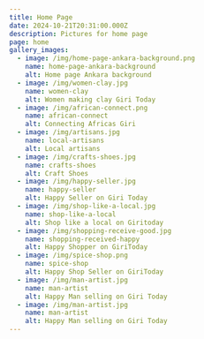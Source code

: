 ```yaml
---
title: Home Page
date: 2024-10-21T20:31:00.000Z
description: Pictures for home page
page: home
gallery_images:
  - image: /img/home-page-ankara-background.png
    name: home-page-ankara-background
    alt: Home page Ankara background
  - image: /img/women-clay.jpg
    name: women-clay
    alt: Women making clay Giri Today
  - image: /img/african-connect.png
    name: african-connect
    alt: Connecting Africas Giri
  - image: /img/artisans.jpg
    name: local-artisans
    alt: Local artisans
  - image: /img/crafts-shoes.jpg
    name: crafts-shoes
    alt: Craft Shoes
  - image: /img/happy-seller.jpg
    name: happy-seller
    alt: Happy Seller on Giri Today
  - image: /img/shop-like-a-local.jpg
    name: shop-like-a-local
    alt: Shop like a local on Giritoday
  - image: /img/shopping-receive-good.jpg
    name: shopping-received-happy
    alt: Happy Shopper on GiriToday
  - image: /img/spice-shop.png
    name: spice-shop
    alt: Happy Shop Seller on GiriToday
  - image: /img/man-artist.jpg
    name: man-artist
    alt: Happy Man selling on Giri Today
  - image: /img/man-artist.jpg
    name: man-artist
    alt: Happy Man selling on Giri Today
---
```

